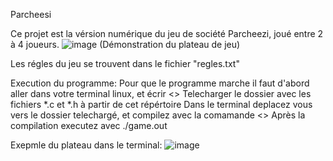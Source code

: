 Parcheesi

Ce projet est la vérsion numérique du jeu de société Parcheezi, joué entre 2 à 4 joueurs.
![image](https://github.com/Boblareleve/project_P1/assets/170603208/f93a1e95-1502-4692-a2bf-a99319414eb3)
(Démonstration du plateau de jeu)

Les régles du jeu se trouvent dans le fichier "regles.txt"


Execution du programme:
Pour que le programme marche il faut d'abord aller dans votre terminal linux, et écrir <<sudo apt install make>>
Telecharger le dossier avec les fichiers *.c et *.h à partir de cet répértoire 
Dans le terminal deplacez vous vers le dossier telechargé, et compilez avec la comamande <<make>>
Après la compilation executez avec ./game.out






Exepmle du plateau dans le terminal: 
![image](https://github.com/Boblareleve/project_P1/assets/170603208/8e3f8454-2e20-4a38-9932-32e59e34f342)
